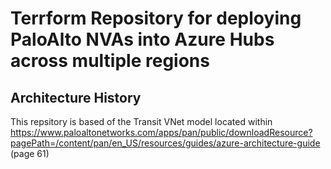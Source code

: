 # Terrform Repository for deploying PaloAlto NVAs into Azure Hubs across multiple regions

## Architecture History
This repsitory is based of the Transit VNet model located within https://www.paloaltonetworks.com/apps/pan/public/downloadResource?pagePath=/content/pan/en_US/resources/guides/azure-architecture-guide (page 61)